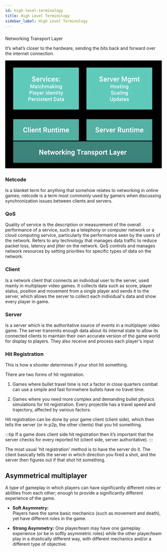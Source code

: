 ```yaml
---
id: high-level-terminology
title: High Level Terminology
sidebar_label: High Level Terminology
---
```


### 

Networking Transport Layer

It’s what’s closer to the hardware, sending the bits back and forward over the internet connection.

![](../../../static/img/networking-transport.png)

### Netcode

Is a blanket term for anything that somehow relates to networking in online games; netcode is a term most commonly used by gamers when discussing synchronization issues between clients and servers.

### QoS

Quality of service is the description or measurement of the overall performance of a service, such as a telephony or computer network or a cloud computing service, particularly the performance seen by the users of the network. Refers to any technology that manages data traffic to reduce packet loss, latency and jitter on the network. QoS controls and manages network resources by setting priorities for specific types of data on the network.

###  Client 
Is a network client that connects an individual user to the server, used mainly in multiplayer video games. It collects data such as score, player status, position and movement from a single player and sends it to the  server, which allows the server to collect each individual's data and show every player in game.

###  Server 

Is a server which is the authoritative source of events in a multiplayer video game. The server transmits enough data about its internal state to allow its connected clients to maintain their own accurate version of the game world for display to players. They also receive and process each player's input


### Hit Registration

This is how a shooter determines if your shot hit something. 

There are two forms of hit registration.

1. Games where bullet travel time is not a factor in close quarters combat can use a simple and fast formwhere bullets have no travel time. 

2. Games where you need more complex and demanding bullet physics simulations for hit registration. Every projectile has a travel speed and trajectory, affected by various factors.

Hit registration can be done by your game client (client side), which then tells the server (or in p2p, the other clients) that you hit something. 

:::tip
If a game does client side hit registration then it’s important that the server checks for every reported hit (client side, server authoritative).
::: 

The most usual 'hit registration' method is to have the server do it. The client basically tells the server in which direction you fired a shot, and the server then figures out if that shot hit something. 

## Asymmetrical multiplayer

A type of gameplay in which players can have significantly different roles or abilities from each other; enough to provide a significantly different experience of the game. 

- **Soft Asymmetry:**  
Players have the same basic mechanics (such as movement and death), yet have different roles in the game.

- **Strong Asymmetry:** 
One player/team may have one gameplay experience (or be in softly asymmetric roles) while the other player/team play in a drastically different way, with different mechanics and/or a different type of objective.

